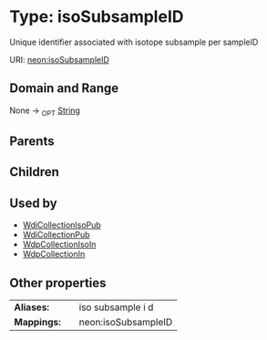 
# Type: isoSubsampleID


Unique identifier associated with isotope subsample per sampleID

URI: [neon:isoSubsampleID](https://data.neonscience.org/isoSubsampleID)


## Domain and Range

None ->  <sub>OPT</sub> [String](types/String.md)

## Parents


## Children


## Used by

 * [WdiCollectionIsoPub](WdiCollectionIsoPub.md)
 * [WdiCollectionPub](WdiCollectionPub.md)
 * [WdpCollectionIsoIn](WdpCollectionIsoIn.md)
 * [WdpCollectionIn](WdpCollectionIn.md)

## Other properties

|  |  |  |
| --- | --- | --- |
| **Aliases:** | | iso subsample i d |
| **Mappings:** | | neon:isoSubsampleID |

